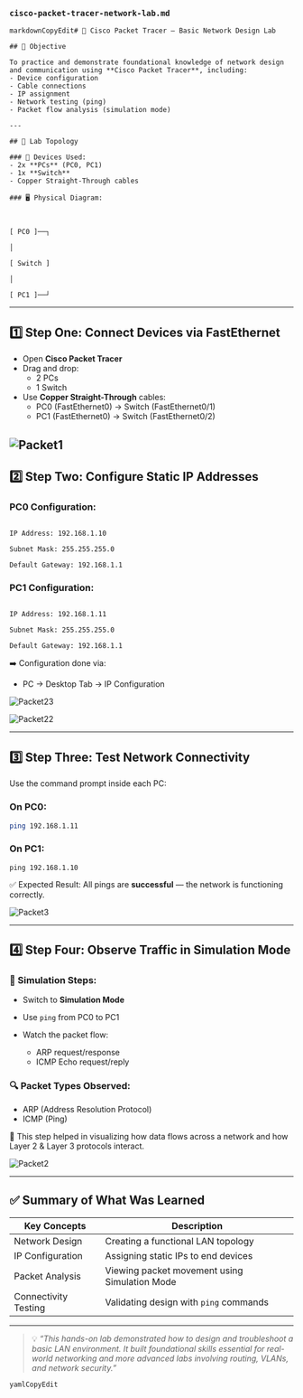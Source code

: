 ###  `cisco-packet-tracer-network-lab.md`

```
markdownCopyEdit# 🧩 Cisco Packet Tracer – Basic Network Design Lab

## 🎯 Objective

To practice and demonstrate foundational knowledge of network design and communication using **Cisco Packet Tracer**, including:
- Device configuration  
- Cable connections  
- IP assignment  
- Network testing (ping)  
- Packet flow analysis (simulation mode)

---

## 🧱 Lab Topology

### 🔧 Devices Used:
- 2x **PCs** (PC0, PC1)
- 1x **Switch**
- Copper Straight-Through cables

### 🖥️ Physical Diagram:



[ PC0 ]──┐

│

[ Switch ]

│

[ PC1 ]──┘

```



---

## 1️⃣ Step One: Connect Devices via FastEthernet

- Open **Cisco Packet Tracer**
- Drag and drop:
  - 2 PCs
  - 1 Switch
- Use **Copper Straight-Through** cables:
  - PC0 (FastEthernet0) → Switch (FastEthernet0/1)
  - PC1 (FastEthernet0) → Switch (FastEthernet0/2)

![Packet1](Screenshots/Packet1.png)
---

## 2️⃣ Step Two: Configure Static IP Addresses

### PC0 Configuration:
```

IP Address: 192.168.1.10

Subnet Mask: 255.255.255.0

Default Gateway: 192.168.1.1

```

### PC1 Configuration:
```

IP Address: 192.168.1.11

Subnet Mask: 255.255.255.0

Default Gateway: 192.168.1.1

```

➡️ Configuration done via:
- PC → Desktop Tab → IP Configuration

![Packet23](Screenshots/Packet23.png)

![Packet22](Screenshots/Packet22.png)

---

## 3️⃣ Step Three: Test Network Connectivity

Use the command prompt inside each PC:

### On PC0:
```bash
ping 192.168.1.11
```

### On PC1:

```
ping 192.168.1.10
```
✅ Expected Result: All pings are **successful** — the network is functioning correctly.

![Packet3](Screenshots/Packet3.png)




* * *

## 4️⃣ Step Four: Observe Traffic in Simulation Mode

### 🎥 Simulation Steps:

- Switch to **Simulation Mode**
- Use `ping` from PC0 to PC1
- Watch the packet flow:

    - ARP request/response
    - ICMP Echo request/reply

### 🔍 Packet Types Observed:

- ARP (Address Resolution Protocol)
- ICMP (Ping)

🧠 This step helped in visualizing how data flows across a network and how Layer 2 & Layer 3 protocols interact.

![Packet2](Screenshots/Packet2.png)

* * *

## ✅ Summary of What Was Learned

| Key Concepts | Description |
| --- | --- |
| Network Design | Creating a functional LAN topology |
| IP Configuration | Assigning static IPs to end devices |
| Packet Analysis | Viewing packet movement using Simulation Mode |
| Connectivity Testing | Validating design with `ping` commands |


* * *

> 
> 
> 💡 *“This hands-on lab demonstrated how to design and troubleshoot a basic LAN environment. It built foundational skills essential for real-world networking and more advanced labs involving routing, VLANs, and network security.”*
> 

```
yamlCopyEdit
```